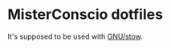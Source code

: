 # MisterConscio dotfiles

It's supposed to be used with [GNU/stow](https://www.gnu.org/software/stow/).
